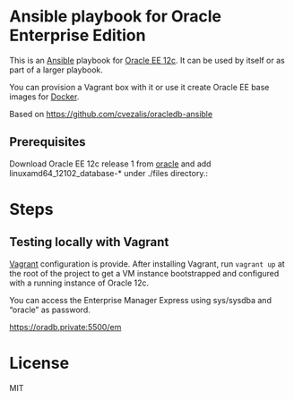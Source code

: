 # Ansible playbook for Oracle Enterprise Edition

This is an [Ansible](http://www.ansibleworks.com/) playbook for [Oracle EE 12c](http://www.oracle.com/technetwork/products/express-edition/overview/index.html). It can be used by itself or as part of a larger playbook.

You can provision a Vagrant box with it or use it create Oracle EE base images for [Docker](https://www.docker.com/).

Based on https://github.com/cvezalis/oracledb-ansible

## Prerequisites

Download Oracle EE 12c release 1 from [oracle](http://www.oracle.com/technetwork/database/enterprise-edition/downloads/index.html) and add linuxamd64_12102_database-* under ./files directory.:

# Steps

## Testing locally with Vagrant

[Vagrant](http://www.vagrantup.com/) configuration is provide. After installing Vagrant, run `vagrant up` at the root of the project to get a VM instance bootstrapped and configured with a running instance of Oracle 12c.

You can access the Enterprise Manager Express using sys/sysdba and “oracle” as password.

https://oradb.private:5500/em

# License

MIT
